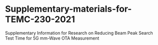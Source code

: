 # Supplementary-materials-for-TEMC-230-2021

Supplementary Information for Research on Reducing Beam Peak Search Test Time for 5G mm-Wave OTA Measurement
